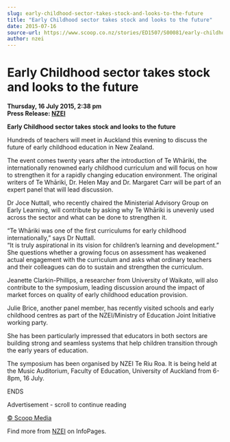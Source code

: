 ```yaml
---
slug: early-childhood-sector-takes-stock-and-looks-to-the-future
title: "Early Childhood sector takes stock and looks to the future"
date: 2015-07-16
source-url: https://www.scoop.co.nz/stories/ED1507/S00081/early-childhood-sector-takes-stock-and-looks-to-the-future.htm
author: nzei
---
```

Early Childhood sector takes stock and looks to the future
==========================================================

**Thursday, 16 July 2015, 2:38 pm**  
**Press Release: [NZEI](https://info.scoop.co.nz/NZEI)**

**Early Childhood sector takes stock and looks to the future**

Hundreds of teachers will meet in Auckland this evening to discuss the future of early childhood education in New Zealand.

The event comes twenty years after the introduction of Te Whāriki, the internationally renowned early childhood curriculum and will focus on how to strengthen it for a rapidly changing education environment. The original writers of Te Whāriki, Dr. Helen May and Dr. Margaret Carr will be part of an expert panel that will lead discussion.

Dr Joce Nuttall, who recently chaired the Ministerial Advisory Group on Early Learning, will contribute by asking why Te Whāriki is unevenly used across the sector and what can be done to strengthen it.

“Te Whāriki was one of the first curriculums for early childhood internationally,” says Dr Nuttall.  
“It is truly aspirational in its vision for children’s learning and development.”  
She questions whether a growing focus on assessment has weakened actual engagement with the curriculum and asks what ordinary teachers and their colleagues can do to sustain and strengthen the curriculum.

Jeanette Clarkin-Phillips, a researcher from University of Waikato, will also contribute to the symposium, leading discussion around the impact of market forces on quality of early childhood education provision.

Julie Brice, another panel member, has recently visited schools and early childhood centres as part of the NZEI/Ministry of Education Joint Initiative working party.

She has been particularly impressed that educators in both sectors are building strong and seamless systems that help children transition through the early years of education.

The symposium has been organised by NZEI Te Riu Roa. It is being held at the Music Auditorium, Faculty of Education, University of Auckland from 6-8pm, 16 July.

  
ENDS

Advertisement - scroll to continue reading





[© Scoop Media](http://www.scoop.co.nz/about/terms.html)

Find more from [NZEI](https://info.scoop.co.nz/NZEI) on InfoPages.